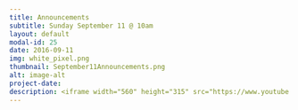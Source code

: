 ```yaml
---
title: Announcements
subtitle: Sunday September 11 @ 10am
layout: default
modal-id: 25
date: 2016-09-11
img: white_pixel.png
thumbnail: September11Announcements.png
alt: image-alt
project-date:
description: <iframe width="560" height="315" src="https://www.youtube.com/embed/PcRvoacI7oo" frameborder="0" allowfullscreen></iframe>
---
```

